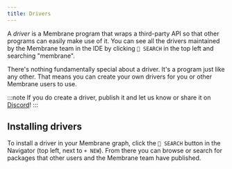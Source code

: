 ```yaml
---
title: Drivers
---
```


A _driver_ is a Membrane program that wraps a third-party API so that other programs can easily make use of it. You can see all the drivers maintained by the Membrane team in the IDE by clicking `🔎 SEARCH` in the top left and searching "membrane".

There's nothing fundamentally special about a driver. It's a program just like any other. That means you can create your own drivers for you or other Membrane users to use.

:::note
If you do create a driver, publish it and let us know or share it on <a href="https://discord.gg/4RHyJDV8kj" target="_blank">Discord</a>!
:::

## Installing drivers

To install a driver in your Membrane graph, click the `🔎 SEARCH` button in the Navigator (top left, next to `+ NEW`). From there you can browse or search for packages that other users and the Membrane team have published.

